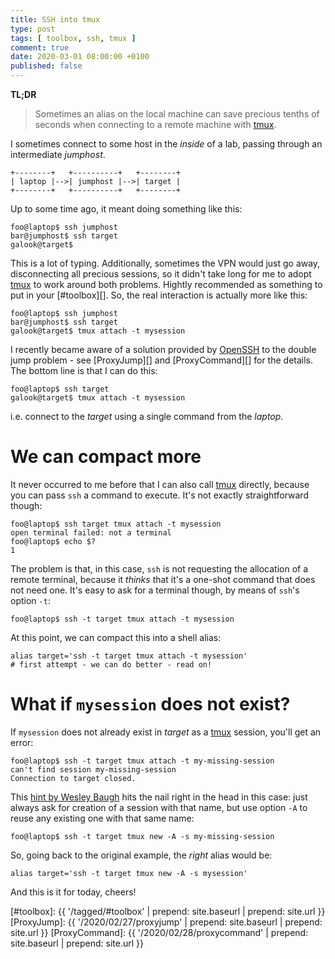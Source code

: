```yaml
---
title: SSH into tmux
type: post
tags: [ toolbox, ssh, tmux ]
comment: true
date: 2020-03-01 08:00:00 +0100
published: false
---
```


**TL;DR**

> Sometimes an alias on the local machine can save precious tenths of
> seconds when connecting to a remote machine with [tmux][].

I sometimes connect to some host in the *inside* of a lab, passing
through an intermediate *jumphost*.

```
+--------+   +----------+   +--------+
| laptop |-->| jumphost |-->| target |
+--------+   +----------+   +--------+
```

Up to some time ago, it meant doing something like this:

```shell
foo@laptop$ ssh jumphost
bar@jumphost$ ssh target
galook@target$
```

This is a lot of typing. Additionally, sometimes the VPN would just go
away, disconnecting all precious sessions, so it didn't take long for me
to adopt [tmux][] to work around both problems. Hightly recommended as
something to put in your [#toolbox][]. So, the real interaction is
actually more like this:

```shell
foo@laptop$ ssh jumphost
bar@jumphost$ ssh target
galook@target$ tmux attach -t mysession
```

I recently became aware of a solution provided by [OpenSSH][] to the
double jump problem - see [ProxyJump][] and [ProxyCommand][] for the
details. The bottom line is that I can do this:

```shell
foo@laptop$ ssh target
galook@target$ tmux attach -t mysession
```

i.e. connect to the *target* using a single command from the *laptop*.

# We can compact more

It never occurred to me before that I can also call [tmux][] directly,
because you can pass `ssh` a command to execute. It's not exactly
straightforward though:


```shell
foo@laptop$ ssh target tmux attach -t mysession
open terminal failed: not a terminal
foo@laptop$ echo $?
1
```

The problem is that, in this case, `ssh` is not requesting the
allocation of a remote terminal, because it *thinks* that it's a
one-shot command that does not need one. It's easy to ask for a terminal
though, by means of `ssh`'s option `-t`:

```shell
foo@laptop$ ssh -t target tmux attach -t mysession
```

At this point, we can compact this into a shell alias:

```shell
alias target='ssh -t target tmux attach -t mysession'
# first attempt - we can do better - read on!
```

# What if `mysession` does not exist?

If `mysession` does not already exist in *target* as a [tmux][] session,
you'll get an error:

```shell
foo@laptop$ ssh -t target tmux attach -t my-missing-session
can't find session my-missing-session
Connection to target closed.
```

This [hint by Wesley Baugh][] hits the nail right in the head in this
case: just always ask for creation of a session with that name, but use
option `-A` to reuse any existing one with that same name:

```shell
foo@laptop$ ssh -t target tmux new -A -s my-missing-session
```

So, going back to the original example, the *right* alias would be:

```shell
alias target='ssh -t target tmux new -A -s mysession'
```

And this is it for today, cheers!

[hint by Wesley Baugh]: https://unix.stackexchange.com/a/176885/209167
[OpenSSH]: https://www.openssh.com/
[tmux]: https://github.com/tmux/tmux/wiki
[#toolbox]: {{ '/tagged/#toolbox' | prepend: site.baseurl | prepend: site.url }}
[ProxyJump]: {{ '/2020/02/27/proxyjump' | prepend: site.baseurl | prepend: site.url }}
[ProxyCommand]: {{ '/2020/02/28/proxycommand' | prepend: site.baseurl | prepend: site.url }}
